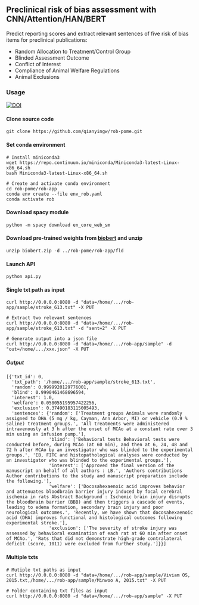 ## Preclinical risk of bias assessment with CNN/Attention/HAN/BERT

Predict reporting scores and extract relevant sentences of five risk of bias items for preclinical publications:
- Random Allocation to Treatment/Control Group
- Blinded Assessment Outcome
- Conflict of Interest
- Compliance of Animal Welfare Regulations
- Animal Exclusions


### Usage
[![DOI](https://zenodo.org/badge/222727172.svg)](https://zenodo.org/badge/latestdoi/222727172)
#### Clone source code
```
git clone https://github.com/qianyingw/rob-pome.git
```
#### Set conda environment
```
# Install miniconda3
wget https://repo.continuum.io/miniconda/Miniconda3-latest-Linux-x86_64.sh
bash Miniconda3-latest-Linux-x86_64.sh

# Create and activate conda environment
cd rob-pome/rob-app
conda env create --file env_rob.yaml
conda activate rob
```
#### Download spacy module
```
python -m spacy download en_core_web_sm
```
#### Download pre-trained weights from [biobert](https://drive.google.com/file/d/1NNxtvdCkUvZobsJjW7vcKFbdqCnHwnBs/view?usp=sharing) and unzip
```
unzip biobert.zip -d ../rob-pome/rob-app/fld
```

#### Launch API
```
python api.py
```
#### Single txt path as input
```
curl http://0.0.0.0:8080 -d "data=/home/.../rob-app/sample/stroke_613.txt" -X PUT

# Extract two relevant sentences
curl http://0.0.0.0:8080 -d "data=/home/.../rob-app/sample/stroke_613.txt" -d "sent=2" -X PUT

# Generate output into a json file 
curl http://0.0.0.0:8080 -d "data=/home/.../rob-app/sample" -d "out=/home/.../xxx.json" -X PUT
```

##### Output
```
[{'txt_id': 0,
  'txt_path': '/home/.../rob-app/sample/stroke_613.txt',
  'random': 0.9999920129776001,
  'blind': 0.9990461468696594,
  'interest': 1.0,
  'welfare': 0.058055195957422256,
  'exclusion': 0.37490183115005493,
  'sentences': {'random': ['Treatment groups Animals were randomly assigned to DHA (5 mg / kg, Cayman, Ann Arbor, MI) or vehicle (0.9 % saline) treatment groups.', 'All treatments were administered intravenously at 3 h after the onset of MCAo at a constant rate over 3 min using an infusion pump.'],
                'blind': ['Behavioral tests Behavioral tests were conducted before, during MCAo (at 60 min), and then at 6, 24, 48 and 72 h after MCAo by an investigator who was blinded to the experimental groups.', 'EB, FITC and histopathological analyses were conducted by an investigator who was blinded to the experimental groups.'],
                'interest': ['Approved the final version of the manuscript on behalf of all authors : LB.', 'Authors contributions Author contributions to the study and manuscript preparation include the following.'],
                'welfare': ['Docosahexaenoic acid improves behavior and attenuates bloodbrain barrier injury induced by focal cerebral ischemia in rats Abstract Background : Ischemic brain injury disrupts the bloodbrain barrier (BBB) and then triggers a cascade of events, leading to edema formation, secondary brain injury and poor neurological outcomes.', 'Recently, we have shown that docosahexaenoic acid (DHA) improves functional and histological outcomes following experimental stroke.'],
                'exclusion': ['The severity of stroke injury was assessed by behavioral examination of each rat at 60 min after onset of MCAo.', 'Rats that did not demonstrate high-grade contralateral deficit (score, 1011) were excluded from further study.']}}]
```

#### Multiple txts
```
# Mutiple txt paths as input
curl http://0.0.0.0:8080 -d "data=/home/.../rob-app/sample/Viviam OS, 2015.txt,/home/.../rob-app/sample/Minwoo A, 2015.txt" -X PUT

# Folder containing txt files as input
curl http://0.0.0.0:8080 -d "data=/home/.../rob-app/sample" -X PUT
```